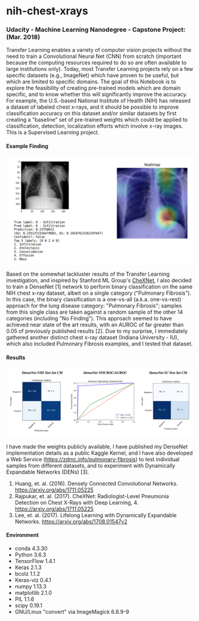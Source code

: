 # nih-chest-xrays

### Udacity - Machine Learning Nanodegree - Capstone Project: (Mar. 2018)

Transfer Learning enables a variety of computer vision projects without the need to train a Convolutional Neural Net (CNN) from scratch (important because the computing resources required to do so are often available to large institutions only). Today, most Transfer Learning projects rely on a few specific datasets (e.g., ImageNet) which have proven to be useful, but which are limited to specific domains. The goal of this Notebook is to explore the feasibility of creating pre-trained models which are domain specific, and to know whether this will significantly improve the accuracy. For example, the U.S.-based National Institute of Health (NIH) has released a dataset of labeled chest x-rays, and it should be possible to improve classification accuracy on this dataset and/or similar datasets by first creating a "baseline" set of pre-trained weights which could be applied to classification, detection, localization efforts which involve x-ray images. This is a Supervised Learning project.

#### Example Finding

![Alt text](/notebook/findings.png?raw=true "")

Based on the somewhat lackluster results of the Transfer Learning investigation, and inspired by Stanford ML Group's [CheXNet](https://stanfordmlgroup.github.io/projects/chexnet/), I also decided to train a DenseNet [1] network to perform binary classification on the same NIH chest x-ray dataset, albeit on a single category ("Pulmonary Fibrosis"). In this case, the binary classification is a one-vs-all (a.k.a. one-vs-rest) approach for the lung disease category: "Pulmonary Fibrosis"; samples from this single class are taken against a random sample of the other 14 categories (including "No Finding"). This approach seemed to have achieved near state of the art results, with an AUROC of far greater than 0.05 of previously published results [2]. Due to my surprise, I immediately gathered another distinct chest x-ray dataset (Indiana University - IU), which also included Pulmonary Fibrosis examples, and I tested that dataset. 

#### Results

![Alt text](/notebook/results.png?raw=true "")

I have made the weights publicly available, I have published my DenseNet implementation details as a public Kaggle Kernel, and I have also developed a Web Service (https://zdmc.info/pulmonary-fibrosis) to test individual samples from different datasets, and to experiment with Dynamically Expandable Networks (DENs) [3].

1. Huang, et. al. (2016). Densely Connected Convolutional Networks. https://arxiv.org/abs/1711.05225
1. Rajpukar, et. al. (2017). CheXNet: Radiologist-Level Pneumonia Detection on Chest X-Rays with Deep Learning, 4. https://arxiv.org/abs/1711.05225
1. Lee, et. al. (2017). Lifelong Learning with Dynamically Expandable Networks. https://arxiv.org/abs/1708.01547v2

#### Environment

- conda 4.3.30
- Python 3.6.3
- TensorFlow 1.4.1
- Keras 2.1.3
- bcolz 1.1.2
- Keras-viz 0.4.1
- numpy 1.13.3
- matplotlib 2.1.0
- PIL 1.1.6
- scipy 0.19.1
- GNU/Linux "convert" via ImageMagick 6.8.9-9
